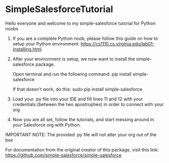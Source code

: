 # SimpleSalesforceTutorial
Hello everyone and welcome to my simple-salesforce tutorial for Python noobs

1. If you are a complete Python noob, please follow this guide on how to setup your Python environment: 
    https://cs1110.cs.virginia.edu/lab01-installing.html

2. After your environment is setup, we now want to install the simple-salesforce package.  

    Open terminal and run the following command: pip install simple-salesforce

    If that doesn't work, do this: sudo pip install simple-salesforce

3. Load your .py file into your IDE and fill lines 11 and 12 with your credentials (between the two apostrophes) in order to connect with your org

4. Now you are all set, follow the tutorials, and start messing around in your Salesforce org with Python.

IMPORTANT NOTE: The provided .py file will not alter your org out of the box

For documentation from the original creator of this package, visit this link: https://github.com/simple-salesforce/simple-salesforce
